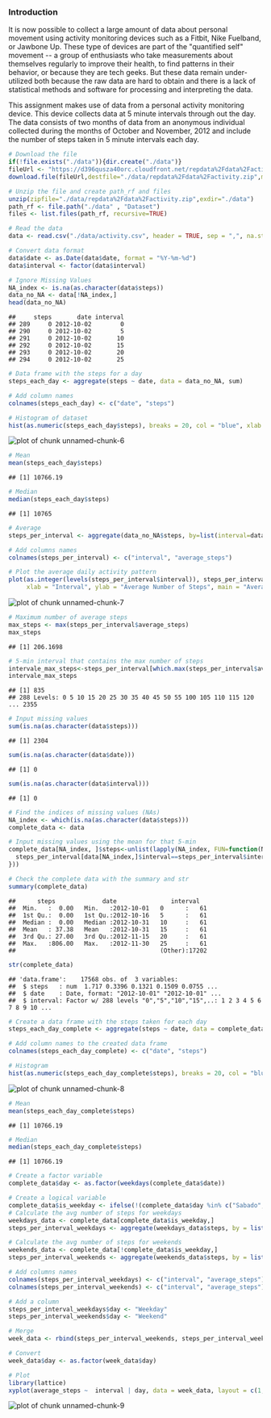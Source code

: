 ### Introduction

It is now possible to collect a large amount of data about personal movement using activity monitoring devices such as a Fitbit, Nike Fuelband, or Jawbone Up. These type of devices are part of the "quantified self" movement -- a group of enthusiasts who take measurements about themselves regularly to improve their health, to find patterns in their behavior, or because they are tech geeks. But these data remain under-utilized both because the raw data are hard to obtain and there is a lack of statistical methods and software for processing and interpreting the data.

This assignment makes use of data from a personal activity monitoring device. This device collects data at 5 minute intervals through out the day. The data consists of two months of data from an anonymous individual collected during the months of October and November, 2012 and include the number of steps taken in 5 minute intervals each day.




```r
# Download the file
if(!file.exists("./data")){dir.create("./data")}
fileUrl <- "https://d396qusza40orc.cloudfront.net/repdata%2Fdata%2Factivity.zip"
download.file(fileUrl,destfile="./data/repdata%2Fdata%2Factivity.zip",method="curl")

# Unzip the file and create path_rf and files
unzip(zipfile="./data/repdata%2Fdata%2Factivity.zip",exdir="./data")
path_rf <- file.path("./data" , "Dataset")
files <- list.files(path_rf, recursive=TRUE)

# Read the data
data <- read.csv("./data/activity.csv", header = TRUE, sep = ",", na.strings = "NA")

# Convert data format
data$date <- as.Date(data$date, format = "%Y-%m-%d")
data$interval <- factor(data$interval)

# Ignore Missing Values
NA_index <- is.na(as.character(data$steps))
data_no_NA <- data[!NA_index,]
head(data_no_NA)
```

```
##     steps       date interval
## 289     0 2012-10-02        0
## 290     0 2012-10-02        5
## 291     0 2012-10-02       10
## 292     0 2012-10-02       15
## 293     0 2012-10-02       20
## 294     0 2012-10-02       25
```

```r
# Data frame with the steps for a day
steps_each_day <- aggregate(steps ~ date, data = data_no_NA, sum)

# Add column names
colnames(steps_each_day) <- c("date", "steps")

# Histogram of dataset
hist(as.numeric(steps_each_day$steps), breaks = 20, col = "blue", xlab = "Number of Steps", main= "Histogram of the steps taken each day")
```

![plot of chunk unnamed-chunk-6](figure/unnamed-chunk-6-1.png)

```r
# Mean
mean(steps_each_day$steps)
```

```
## [1] 10766.19
```

```r
# Median
median(steps_each_day$steps)
```

```
## [1] 10765
```

```r
# Average
steps_per_interval <- aggregate(data_no_NA$steps, by=list(interval=data_no_NA$interval), FUN=mean)

# Add columns names
colnames(steps_per_interval) <- c("interval", "average_steps")

# Plot the average daily activity pattern 
plot(as.integer(levels(steps_per_interval$interval)), steps_per_interval$average_steps, type="l",
     xlab = "Interval", ylab = "Average Number of Steps", main = "Average Daily Activity Pattern",  col ="blue")
```

![plot of chunk unnamed-chunk-7](figure/unnamed-chunk-7-1.png)

```r
# Maximum number of average steps
max_steps <- max(steps_per_interval$average_steps)
max_steps
```

```
## [1] 206.1698
```

```r
# 5-min interval that contains the max number of steps
intervale_max_steps<-steps_per_interval[which.max(steps_per_interval$average_steps),]$interval
intervale_max_steps
```

```
## [1] 835
## 288 Levels: 0 5 10 15 20 25 30 35 40 45 50 55 100 105 110 115 120 ... 2355
```

```r
# Input missing values
sum(is.na(as.character(data$steps)))
```

```
## [1] 2304
```

```r
sum(is.na(as.character(data$date)))
```

```
## [1] 0
```

```r
sum(is.na(as.character(data$interval)))
```

```
## [1] 0
```

```r
# Find the indices of missing values (NAs)
NA_index <- which(is.na(as.character(data$steps)))
complete_data <- data

# Input missing values using the mean for that 5-min
complete_data[NA_index, ]$steps<-unlist(lapply(NA_index, FUN=function(NA_index){
  steps_per_interval[data[NA_index,]$interval==steps_per_interval$interval,]$average_steps
}))

# Check the complete data with the summary and str
summary(complete_data)
```

```
##      steps             date               interval    
##  Min.   :  0.00   Min.   :2012-10-01   0      :   61  
##  1st Qu.:  0.00   1st Qu.:2012-10-16   5      :   61  
##  Median :  0.00   Median :2012-10-31   10     :   61  
##  Mean   : 37.38   Mean   :2012-10-31   15     :   61  
##  3rd Qu.: 27.00   3rd Qu.:2012-11-15   20     :   61  
##  Max.   :806.00   Max.   :2012-11-30   25     :   61  
##                                        (Other):17202
```

```r
str(complete_data)
```

```
## 'data.frame':	17568 obs. of  3 variables:
##  $ steps   : num  1.717 0.3396 0.1321 0.1509 0.0755 ...
##  $ date    : Date, format: "2012-10-01" "2012-10-01" ...
##  $ interval: Factor w/ 288 levels "0","5","10","15",..: 1 2 3 4 5 6 7 8 9 10 ...
```

```r
# Create a data frame with the steps taken for each day
steps_each_day_complete <- aggregate(steps ~ date, data = complete_data, sum)

# Add column names to the created data frame
colnames(steps_each_day_complete) <- c("date", "steps")

# Histogram
hist(as.numeric(steps_each_day_complete$steps), breaks = 20, col = "blue", xlab = "Number of Steps", main= "Histogram of the steps taken each day")
```

![plot of chunk unnamed-chunk-8](figure/unnamed-chunk-8-1.png)

```r
# Mean
mean(steps_each_day_complete$steps)
```

```
## [1] 10766.19
```

```r
# Median
median(steps_each_day_complete$steps)
```

```
## [1] 10766.19
```

```r
# Create a factor variable
complete_data$day <- as.factor(weekdays(complete_data$date))

# Create a logical variable
complete_data$is_weekday <- ifelse(!(complete_data$day %in% c("Sabado","Domingo")), TRUE, FALSE) 
# Calculate the avg number of steps for weekdays
weekdays_data <- complete_data[complete_data$is_weekday,]
steps_per_interval_weekdays <- aggregate(weekdays_data$steps, by = list(interval = weekdays_data$interval), FUN = mean)

# Calculate the avg number of steps for weekends
weekends_data <- complete_data[!complete_data$is_weekday,]
steps_per_interval_weekends <- aggregate(weekends_data$steps, by = list(interval = weekends_data$interval), FUN = mean)

# Add columns names
colnames(steps_per_interval_weekdays) <- c("interval", "average_steps")
colnames(steps_per_interval_weekends) <- c("interval", "average_steps")

# Add a column
steps_per_interval_weekdays$day <- "Weekday"
steps_per_interval_weekends$day <- "Weekend"

# Merge
week_data <- rbind(steps_per_interval_weekends, steps_per_interval_weekdays)

# Convert
week_data$day <- as.factor(week_data$day)

# Plot
library(lattice)
xyplot(average_steps ~  interval | day, data = week_data, layout = c(1,2), type ="l", ylab="Number of Steps")
```

![plot of chunk unnamed-chunk-9](figure/unnamed-chunk-9-1.png)


